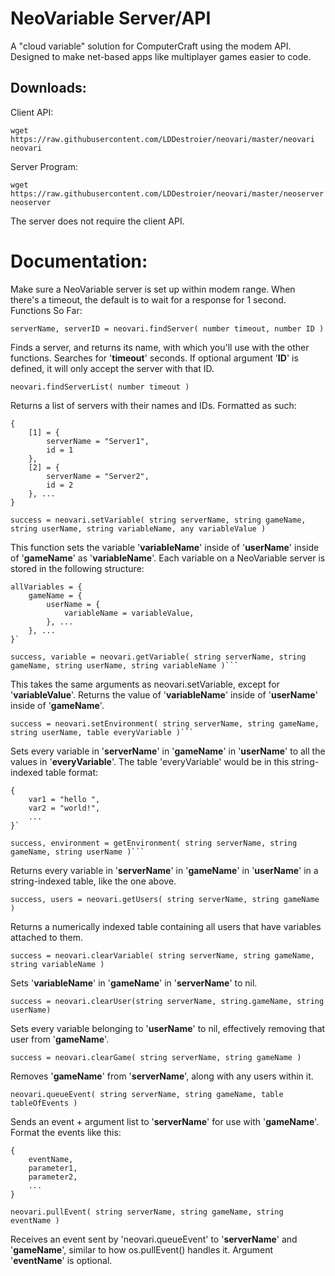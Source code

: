 # NeoVariable Server/API
A "cloud variable" solution for ComputerCraft using the modem API. Designed to make net-based apps like multiplayer games easier to code.

## Downloads:
Client API:
```
wget https://raw.githubusercontent.com/LDDestroier/neovari/master/neovari neovari
```
Server Program:
```
wget https://raw.githubusercontent.com/LDDestroier/neovari/master/neoserver neoserver
```

The server does not require the client API.

# Documentation:

Make sure a NeoVariable server is set up within modem range.
When there's a timeout, the default is to wait for a response for 1 second.
 Functions So Far:

```
serverName, serverID = neovari.findServer( number timeout, number ID )
```
Finds a server, and returns its name, with which you'll use with the other functions.
Searches for '**timeout**' seconds.
If optional argument '**ID**' is defined, it will only accept the server with that ID.

```
neovari.findServerList( number timeout )
```
Returns a list of servers with their names and IDs.
Formatted as such:
```
{
	[1] = {
		serverName = "Server1",
		id = 1
	},
	[2] = {
		serverName = "Server2",
		id = 2
	}, ...
}
```
  
```
success = neovari.setVariable( string serverName, string gameName, string userName, string variableName, any variableValue )
```
This function sets the variable '**variableName**' inside of '**userName**' inside of '**gameName**' as '**variableName**'.
Each variable on a NeoVariable server is stored in the following structure:
```
allVariables = {
  	gameName = {
		userName = {
			variableName = variableValue,
		}, ...
	}, ...
}`
```

```
success, variable = neovari.getVariable( string serverName, string gameName, string userName, string variableName )```
```
This takes the same arguments as neovari.setVariable, except for '**variableValue**'.
Returns the value of '**variableName**' inside of '**userName**' inside of '**gameName**'.
 
```
success = neovari.setEnvironment( string serverName, string gameName, string userName, table everyVariable )```
```
Sets every variable in '**serverName**' in '**gameName**' in '**userName**' to all the values in '**everyVariable**'.
The table 'everyVariable' would be in this string-indexed table format:
```
{
	var1 = "hello ",
	var2 = "world!",
	...
}`
```

```
success, environment = getEnvironment( string serverName, string gameName, string userName )```
```
Returns every variable in '**serverName**' in '**gameName**' in '**userName**' in a string-indexed table, like the one above.

```
success, users = neovari.getUsers( string serverName, string gameName )
```
Returns a numerically indexed table containing all users that have variables attached to them.

```
success = neovari.clearVariable( string serverName, string gameName, string variableName )
```
Sets '**variableName**' in '**gameName**' in '**serverName**' to nil.

```
success = neovari.clearUser(string serverName, string.gameName, string userName)
```
Sets every variable belonging to '**userName**' to nil, effectively removing that user from '**gameName**'.

```
success = neovari.clearGame( string serverName, string gameName )
```
Removes '**gameName**' from '**serverName**', along with any users within it.

```
neovari.queueEvent( string serverName, string gameName, table tableOfEvents )
```
Sends an event + argument list to '**serverName**' for use with '**gameName**'. Format the events like this:
```
{
	eventName,
	parameter1,
	parameter2,
	...
}
```

```
neovari.pullEvent( string serverName, string gameName, string eventName )
```
Receives an event sent by 'neovari.queueEvent' to '**serverName**' and '**gameName**', similar to how os.pullEvent() handles it.
Argument '**eventName**' is optional.

